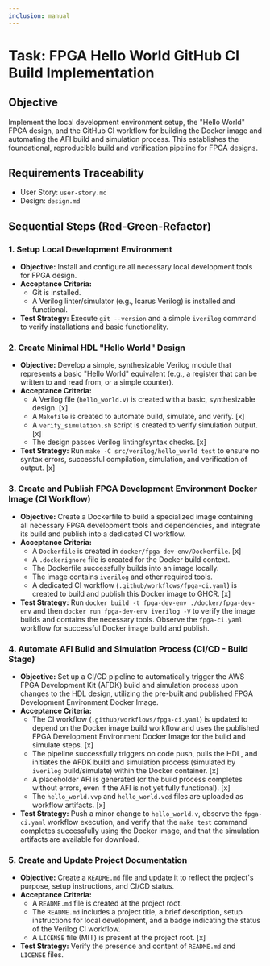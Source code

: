 ```yaml
---
inclusion: manual
---
```


# Task: FPGA Hello World GitHub CI Build Implementation

## Objective

Implement the local development environment setup, the "Hello World" FPGA design, and the GitHub CI workflow for building the Docker image and automating the AFI build and simulation process. This establishes the foundational, reproducible build and verification pipeline for FPGA designs.

## Requirements Traceability

-   User Story: `user-story.md`
-   Design: `design.md`

## Sequential Steps (Red-Green-Refactor)

### 1. Setup Local Development Environment

-   **Objective:** Install and configure all necessary local development tools for FPGA design.
-   **Acceptance Criteria:**
    -   Git is installed.
    -   A Verilog linter/simulator (e.g., Icarus Verilog) is installed and functional.
-   **Test Strategy:** Execute `git --version` and a simple `iverilog` command to verify installations and basic functionality.

### 2. Create Minimal HDL "Hello World" Design

-   **Objective:** Develop a simple, synthesizable Verilog module that represents a basic "Hello World" equivalent (e.g., a register that can be written to and read from, or a simple counter).
-   **Acceptance Criteria:**
    -   A Verilog file (`hello_world.v`) is created with a basic, synthesizable design. [x]
    -   A `Makefile` is created to automate build, simulate, and verify. [x]
    -   A `verify_simulation.sh` script is created to verify simulation output. [x]
    -   The design passes Verilog linting/syntax checks. [x]
-   **Test Strategy:** Run `make -C src/verilog/hello_world test` to ensure no syntax errors, successful compilation, simulation, and verification of output. [x]

### 3. Create and Publish FPGA Development Environment Docker Image (CI Workflow)

-   **Objective:** Create a Dockerfile to build a specialized image containing all necessary FPGA development tools and dependencies, and integrate its build and publish into a dedicated CI workflow.
-   **Acceptance Criteria:**
    -   A `Dockerfile` is created in `docker/fpga-dev-env/Dockerfile`. [x]
    -   A `.dockerignore` file is created for the Docker build context.
    -   The Dockerfile successfully builds into an image locally.
    -   The image contains `iverilog` and other required tools.
    -   A dedicated CI workflow (`.github/workflows/fpga-ci.yaml`) is created to build and publish this Docker image to GHCR. [x]
-   **Test Strategy:** Run `docker build -t fpga-dev-env ./docker/fpga-dev-env` and then `docker run fpga-dev-env iverilog -V` to verify the image builds and contains the necessary tools. Observe the `fpga-ci.yaml` workflow for successful Docker image build and publish.

### 4. Automate AFI Build and Simulation Process (CI/CD - Build Stage)

-   **Objective:** Set up a CI/CD pipeline to automatically trigger the AWS FPGA Development Kit (AFDK) build and simulation process upon changes to the HDL design, utilizing the pre-built and published FPGA Development Environment Docker Image.
-   **Acceptance Criteria:**
    -   The CI workflow (`.github/workflows/fpga-ci.yaml`) is updated to depend on the Docker image build workflow and uses the published FPGA Development Environment Docker Image for the build and simulate steps. [x]
    -   The pipeline successfully triggers on code push, pulls the HDL, and initiates the AFDK build and simulation process (simulated by `iverilog` build/simulate) within the Docker container. [x]
    -   A placeholder AFI is generated (or the build process completes without errors, even if the AFI is not yet fully functional). [x]
    -   The `hello_world.vvp` and `hello_world.vcd` files are uploaded as workflow artifacts. [x]
-   **Test Strategy:** Push a minor change to `hello_world.v`, observe the `fpga-ci.yaml` workflow execution, and verify that the `make test` command completes successfully using the Docker image, and that the simulation artifacts are available for download.

### 5. Create and Update Project Documentation

-   **Objective:** Create a `README.md` file and update it to reflect the project's purpose, setup instructions, and CI/CD status.
-   **Acceptance Criteria:**
    -   A `README.md` file is created at the project root.
    -   The `README.md` includes a project title, a brief description, setup instructions for local development, and a badge indicating the status of the Verilog CI workflow.
    -   A `LICENSE` file (MIT) is present at the project root. [x]
-   **Test Strategy:** Verify the presence and content of `README.md` and `LICENSE` files.
